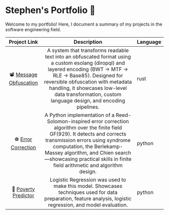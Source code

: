 # Stephen's Portfolio 📒
Welcome to my portfolio! Here, I document a summary of my projects in the software engineering field.

|                                   Project Link                                  |                                                                          Description                                                                          | Language                                                            |
|:-------------------------------------------------------------------------------:|:-------------------------------------------------------------------------------------------------------------------------------------------------------------:|----------------------------------------------------------------------|
| 📽️ [Message Obfuscation](https://github.com/stagalamay/MessageObfuscation) |  A system that transforms readable text into an obfuscated format using a custom esolang (diropql) and layered encoding (BWT → MTF → RLE → Base85). Designed for reversible obfuscation with metadata handling, it showcases low-level data transformation, custom language design, and encoding pipelines. | rust |
|⚽ [Error Correction](https://github.com/stagalamay/ErrorCorrection)        |                          A Python implementation of a Reed-Solomon-inspired error correction algorithm over the finite field GF(929). It detects and corrects transmission errors using syndrome computation, the Berlekamp-Massey algorithm, and Chien search—showcasing practical skills in finite field arithmetic and algorithm design.                        | python                                                       |
| 📂 [Poverty Predictor](https://github.com/stagalamay/PovertyPredictorModel)    | Logistic Regression was used to make this model. Showcases techniques used for data preparation, feature analysis, logistic regression, and model evaluation. | python                          |
